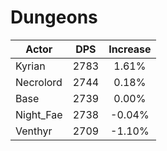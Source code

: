 # Dungeons
| Actor | DPS | Increase |
|---|:---:|:---:|
|Kyrian|2783|1.61%|
|Necrolord|2744|0.18%|
|Base|2739|0.00%|
|Night_Fae|2738|-0.04%|
|Venthyr|2709|-1.10%|
